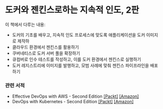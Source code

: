 # 도커와 젠킨스로하는 지속적 인도, 2판


이 책에서 다루는 내용:
* 도커의 기초를 배우고, 지속적 인도 프로세스에 맞도록 애플리케이션을 도커 이미지로 제작하
* 클라우드 환경에서 젠킨스를 활용하기
* 쿠버네티스로 도커 서버 풀을 확장하기
* 큐컴버로 인수 테스트를 작성하고, 이를 도커 환경에서 젠킨스로 실행하기
* 도커 레지스트리에 이미지를 발행하고, 모범 사례에 맞춰 젠킨스 파이프라인을 배포하기


### 관련 서적
* Effective DevOps with AWS - Second Edition [[Packt]](https://www.packtpub.com/virtualization-and-cloud/effective-devops-aws-second-edition?utm_source=github&utm_medium=repository&utm_campaign=9781789539974) [[Amazon]](https://www.amazon.com/dp/1789539978)
* DevOps with Kubernetes - Second Edition [[Packt]](https://www.packtpub.com/virtualization-and-cloud/devops-kubernetes-second-edition?utm_source=github&utm_medium=repository&utm_campaign=9781789533996) [[Amazon]](https://www.amazon.com/dp/1789533996)
